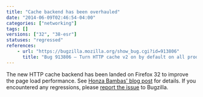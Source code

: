 ```yaml
---
title: "Cache backend has been overhauled"
date: "2014-06-09T02:46:54-04:00"
categories: ["networking"]
tags: []
versions: ["32", "38-esr"]
statuses: "regressed"
references:
    - url: "https://bugzilla.mozilla.org/show_bug.cgi?id=913806"
      title: "Bug 913806 – Turn HTTP cache v2 on by default on all products"
---
```

The new HTTP cache backend has been landed on Firefox 32 to improve the page load performance. See [Honza Bambas' blog post](https://www.janbambas.cz/new-firefox-http-cache-enabled/) for details. If you encountered any regressions, please [report the issue](https://bugzilla.mozilla.org/enter_bug.cgi?product=Core&component=Networking%3A%20Cache) to Bugzilla.
